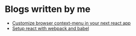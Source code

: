 # Blogs written by me

- [Customize browser context-menu in your next react app](customize-browser-context-menu-in-your-next-react-app/BLOG.md)
- [Setup react with webpack and babel](setup-react-with-webpack-and-babel/BLOG.md)